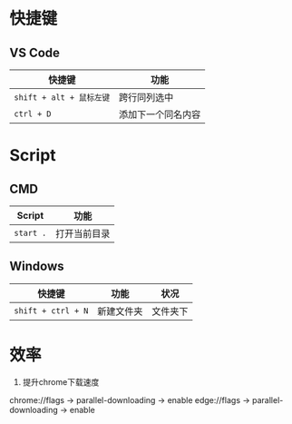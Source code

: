 # 快捷键

## VS Code
|快捷键|功能|
|--|--|
|`shift + alt + 鼠标左键`|跨行同列选中|
|`ctrl + D`|添加下一个同名内容|

# Script

## CMD

|Script|功能|
|--|--|
|`start .`|打开当前目录|


## Windows

|快捷键|功能|状况|
|--|--|--|
|`shift + ctrl + N`|新建文件夹|文件夹下|

# 效率

1. 提升chrome下载速度

chrome://flags -> parallel-downloading -> enable
edge://flags -> parallel-downloading -> enable